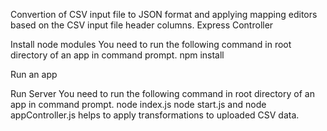 Convertion of CSV input file to JSON format and applying mapping editors based on the CSV input file header columns. Express Controller

Install node modules
You need to run the following command in root directory of an app in command prompt.
npm install

Run an app

Run Server
You need to run the following command in root directory of an app in command prompt.
node index.js
node start.js and node appController.js helps to apply transformations to uploaded CSV data.
